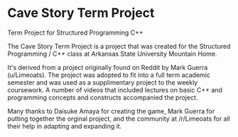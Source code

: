 # Cave Story Term Project
 Term Project for Structured Programming C++
 
The Cave Story Term Project is a project that was created for the Structured Programming / C++ class at Arkansas State University Mountain Home. 

It's derived from a project originally found on Reddit by Mark Guerra (u/Limeoats). The project was adopted to fit into a full term academic semester and was used as a supplimentary project to the weekly coursework. A number of videos that included lectures on basic C++ and programming concepts and constructs accompanied the project.
 
 Many thanks to Daisuke Amaya for creating the game, Mark Guerra for putting together the orginal project, and the community at /r/Limeoats for all their help in adapting and expanding it. 
